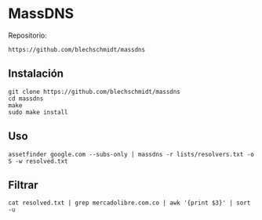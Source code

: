 
<h1>MassDNS</h1>

Repositorio:
```
https://github.com/blechschmidt/massdns
```

<h2>Instalación</h2>

```
git clone https://github.com/blechschmidt/massdns
cd massdns
make
sudo make install
```

<h2>Uso</h2>

```
assetfinder google.com --subs-only | massdns -r lists/resolvers.txt -o S -w resolved.txt
```

<h2>Filtrar</h2>

```
cat resolved.txt | grep mercadolibre.com.co | awk '{print $3}' | sort -u
```

